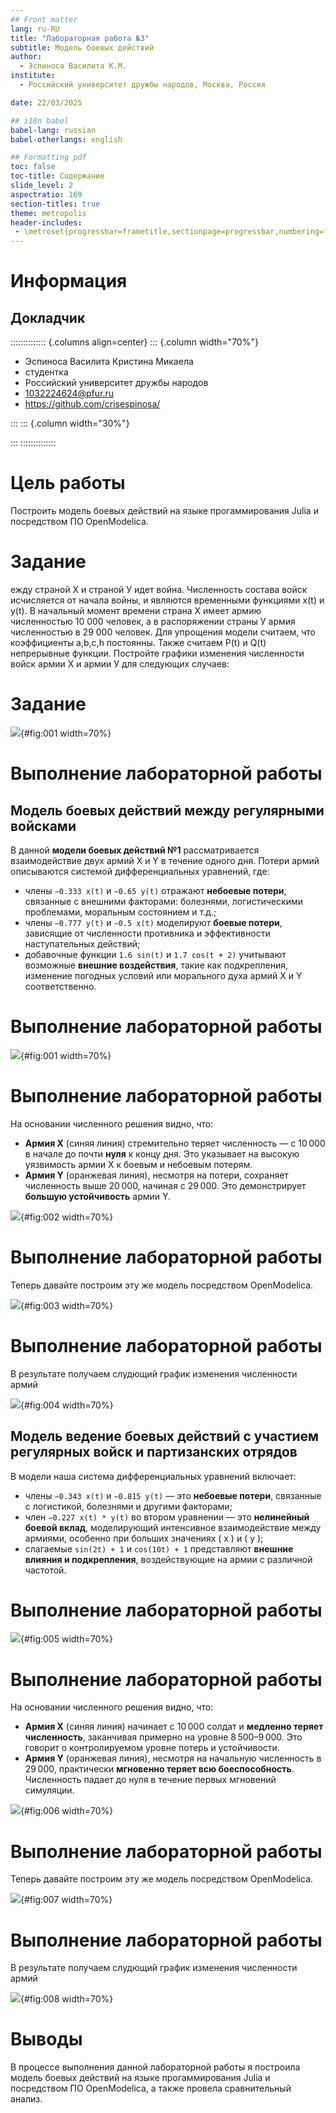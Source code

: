 ```yaml
---
## Front matter
lang: ru-RU
title: "Лабораторная работа №3"
subtitle: Модель боевых действий
author:
  - Эспиноса Василита К.М.
institute:
  - Российский университет дружбы народов, Москва, Россия

date: 22/03/2025

## i18n babel
babel-lang: russian
babel-otherlangs: english

## Formatting pdf
toc: false
toc-title: Содержание
slide_level: 2
aspectratio: 169
section-titles: true
theme: metropolis
header-includes:
 - \metroset{progressbar=frametitle,sectionpage=progressbar,numbering=fraction}
---
```


# Информация

## Докладчик

:::::::::::::: {.columns align=center}
::: {.column width="70%"}

  * Эспиноса Василита Кристина Микаела
  * студентка
  * Российский университет дружбы народов
  * [1032224624@pfur.ru](mailto:1032224624@pfur.ru)
  * <https://github.com/crisespinosa/>

:::
::: {.column width="30%"}



:::
::::::::::::::

# Цель работы

Построить модель боевых действий на языке прогаммирования Julia и посредством ПО OpenModelica.

# Задание

ежду страной Х и страной У идет война. Численность состава войск
исчисляется от начала войны, и являются временными функциями x(t) и y(t). В
начальный момент времени страна Х имеет армию численностью 10 000 человек, а
в распоряжении страны У армия численностью в 29 000 человек. Для упрощения
модели считаем, что коэффициенты
a,b,c,h постоянны. Также считаем P(t) и Q(t) непрерывные функции.
Постройте графики изменения численности войск армии Х и армии У для
следующих случаев:


# Задание

![](image/zad.PNG){#fig:001 width=70%}


# Выполнение лабораторной работы

## Модель боевых действий между регулярными войсками


В данной **модели боевых действий №1** рассматривается взаимодействие двух армий X и Y в течение одного дня. Потери армий описываются системой дифференциальных уравнений, где:

- члены `−0.333 x(t)` и `−0.65 y(t)` отражают **небоевые потери**, связанные с внешними факторами: болезнями, логистическими проблемами, моральным состоянием и т.д.;
- члены `−0.777 y(t)` и `−0.5 x(t)` моделируют **боевые потери**, зависящие от численности противника и эффективности наступательных действий;
- добавочные функции `1.6 sin(t)` и `1.7 cos(t + 2)` учитывают возможные **внешние воздействия**, такие как подкрепления, изменение погодных условий или морального духа армий X и Y соответственно.

# Выполнение лабораторной работы

![](image/code1.PNG){#fig:001 width=70%}


# Выполнение лабораторной работы

На основании численного решения видно, что:

- **Армия X** (синяя линия) стремительно теряет численность — с 10 000 в начале до почти **нуля** к концу дня. Это указывает на высокую уязвимость армии X к боевым и небоевым потерям.
- **Армия Y** (оранжевая линия), несмотря на потери, сохраняет численность выше 20 000, начиная с 29 000. Это демонстрирует **большую устойчивость** армии Y.

![](image/1.PNG){#fig:002 width=70%}

# Выполнение лабораторной работы

Теперь давайте построим эту же модель посредством OpenModelica.

![](image/5.PNG){#fig:003 width=70%}

# Выполнение лабораторной работы

В результате получаем слудющий график изменения численности армий

![](image/3.PNG){#fig:004 width=70%}



## Модель ведение боевых действий с участием регулярных войск и партизанских отрядов

В модели наша система дифференциальных уравнений включает:

- члены `−0.343 x(t)` и `−0.815 y(t)` — это **небоевые потери**, связанные с логистикой, болезнями и другими факторами;
- член `−0.227 x(t) * y(t)` во втором уравнении — это **нелинейный боевой вклад**, моделирующий интенсивное взаимодействие между армиями, особенно при больших значениях \( x \) и \( y \);
- слагаемые `sin(2t) + 1` и `cos(10t) + 1` представляют **внешние влияния и подкрепления**, воздействующие на армии с различной частотой.

# Выполнение лабораторной работы

![](image/code2.PNG){#fig:005 width=70%}

# Выполнение лабораторной работы

На основании численного решения видно, что:

- **Армия X** (синяя линия) начинает с 10 000 солдат и **медленно теряет численность**, заканчивая примерно на уровне 8 500–9 000. Это говорит о контролируемом уровне потерь и устойчивости.
- **Армия Y** (оранжевая линия), несмотря на начальную численность в 29 000, практически **мгновенно теряет всю боеспособность**. Численность падает до нуля в течение первых мгновений симуляции.

![](image/2.PNG){#fig:006 width=70%}

# Выполнение лабораторной работы

Теперь давайте построим эту же модель посредством OpenModelica.

![](image/6.PNG){#fig:007 width=70%}

# Выполнение лабораторной работы

В результате получаем слудющий график изменения численности армий

![](image/4.PNG){#fig:008 width=70%}

# Выводы

В процессе выполнения данной лабораторной работы я построила модель боевых действий на языке прогаммирования Julia и посредством ПО OpenModelica, а также провела сравнительный анализ.
